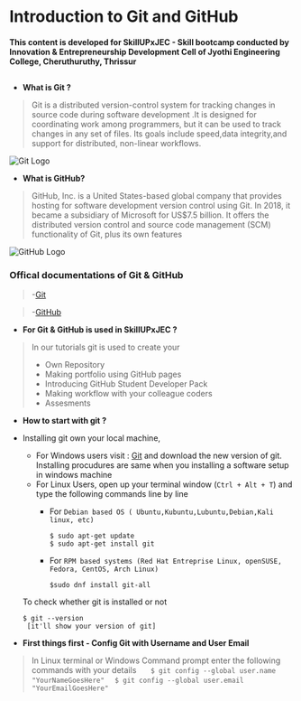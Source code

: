 
# **Introduction to Git and GitHub**
#### This content is developed for **SkillUPxJEC** - Skill bootcamp conducted by Innovation & Entrepreneurship Development Cell of Jyothi Engineering College, Cheruthuruthy, Thrissur
## 
- **What is Git ?**
> Git is a distributed version-control system for tracking changes in source code during software development .It is designed for coordinating work among programmers, but it can be used to track changes in any set of files. Its goals include speed,data integrity,and support for distributed, non-linear workflows.

![Git Logo](https://avatars3.githubusercontent.com/u/18133?s=200&v=4)

- **What is GitHub?**
> GitHub, Inc. is a United States-based global company that provides hosting for software development version control using Git. In 2018, it became a subsidiary of Microsoft for US$7.5 billion. It offers the distributed version control and source code management (SCM) functionality of Git, plus its own features

![GitHub Logo](https://github.githubassets.com/images/modules/open_graph/github-mark.png)

### Offical documentations of Git & GitHub

> -[Git](http://git-scm.com)

> -[GitHub](http://github.com)

- **For Git & GitHub is used in SkillUPxJEC ?**

> In our tutorials git is used to create your
> - Own Repository
> - Making portfolio using GitHub pages
> - Introducing GitHub Student Developer Pack
> - Making workflow with your colleague coders
> - Assesments

- **How to start with git ?** 

- Installing git own your local machine,
    - For Windows users visit : [Git](http://git-scm.com) and download the new version of git. Installing procudures are same when you installing a software setup in windows machine 
    - For Linux Users, open up your terminal window (` Ctrl + Alt + T `) and type the following commands line by line
        - For `Debian based OS ( Ubuntu,Kubuntu,Lubuntu,Debian,Kali linux, etc)`

            ```
            $ sudo apt-get update
            $ sudo apt-get install git
            ```
        - For `RPM based systems (Red Hat Entreprise Linux, openSUSE, Fedora, CentOS, Arch Linux)`
            ```
            $sudo dnf install git-all
            ```

    To check whether git is installed or not

    ```
    $ git --version 
     [it'll show your version of git]
    ```
 - **First things first - Config Git with Username and User Email**
 > In Linux terminal or Windows Command prompt enter the following commands with your details
 ```	$ git config --global user.name "YourNameGoesHere" ```
```  $ git config --global user.email "YourEmailGoesHere"```
